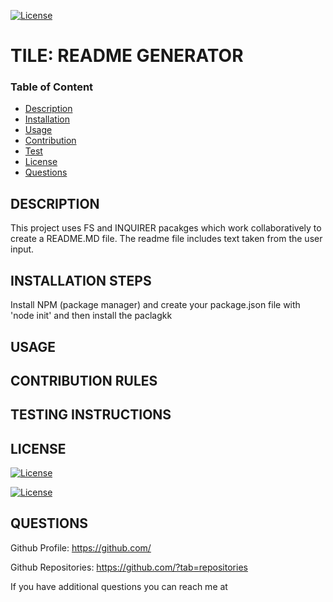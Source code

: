 
<a href='https://img.shields.io/badge/Liense:Eclipse Public License 1.0 | epl-1.0-100000?style=plastic&logo=License&logoColor=536C51&labelColor=black&color=black' target="_blank"><img alt='License' src='https://img.shields.io/badge/License-100000?style=plastic&logo=License&logoColor=F4F4F4&labelColor=4C2626&color=4C2626'/></a>

# TILE: README GENERATOR


### Table of Content
- [Description](#description)
- [Installation](#installation-steps)
- [Usage](#usage)
- [Contribution](#contribution-rules)
- [Test](#testing-instructions)
- [License](#license)
- [Questions](#questions)

## DESCRIPTION
This project uses FS and INQUIRER pacakges which work collaboratively to create a README.MD file. The readme file includes text taken from the user input.

## INSTALLATION STEPS
Install NPM (package manager) and create your package.json file with 'node init' and then install the paclagkk


## USAGE


## CONTRIBUTION RULES



## TESTING INSTRUCTIONS


## LICENSE
<a href='' target="_blank"><img alt='License' src='https://img.shields.io/badge/Liense:Eclipse Public License 1.0 | epl-1.0-100000?style=plastic&logo=License&logoColor=536C51&labelColor=black&color=black'/></a>

<a href='' target="_blank"><img alt='License' src='https://img.shields.io/badge/License: Eclipse Public License 1.0 | epl-1.0-100000?style=plastic&logo=License&logoColor=F4F4F4&labelColor=4C2626&color=4C2626'/></a>

    
## QUESTIONS
Github Profile: https://github.com/

Github Repositories: https://github.com/?tab=repositories

If you have additional questions you can reach me at
    


    